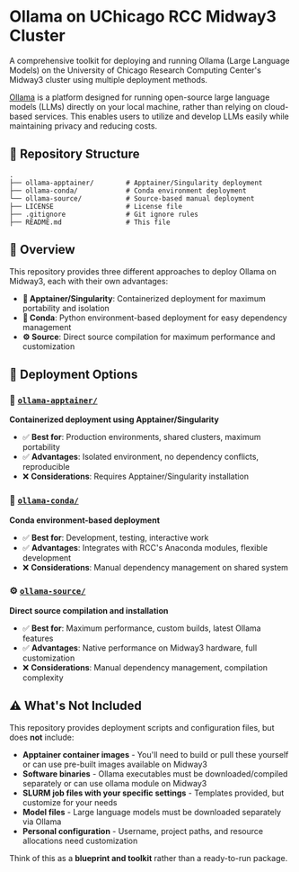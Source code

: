 # Ollama on UChicago RCC Midway3 Cluster

A comprehensive toolkit for deploying and running Ollama (Large Language Models) on the University of Chicago Research Computing Center's Midway3 cluster using multiple deployment methods.

[Ollama](https://ollama.com/) is a platform designed for running open-source large language models (LLMs) directly on your local machine, rather than relying on cloud-based services. This enables users to utilize and develop LLMs easily while maintaining privacy and reducing costs.

## 📁 Repository Structure

```
.
├── ollama-apptainer/        # Apptainer/Singularity deployment
├── ollama-conda/            # Conda environment deployment
└── ollama-source/           # Source-based manual deployment
├── LICENSE                  # License file
├── .gitignore               # Git ignore rules
├── README.md                # This file
```

## 🎯 Overview

This repository provides three different approaches to deploy Ollama on Midway3, each with their own advantages:

- **🐳 Apptainer/Singularity**: Containerized deployment for maximum portability and isolation
- **🐍 Conda**: Python environment-based deployment for easy dependency management
- **⚙️ Source**: Direct source compilation for maximum performance and customization

## 📂 Deployment Options

### 🐳 [`ollama-apptainer/`](./ollama-apptainer/)
**Containerized deployment using Apptainer/Singularity**

- ✅ **Best for**: Production environments, shared clusters, maximum portability
- ✅ **Advantages**: Isolated environment, no dependency conflicts, reproducible
- ❌ **Considerations**: Requires Apptainer/Singularity installation

### 🐍 [`ollama-conda/`](./ollama-conda/)
**Conda environment-based deployment**

- ✅ **Best for**: Development, testing, interactive work
- ✅ **Advantages**: Integrates with RCC's Anaconda modules, flexible development
- ❌ **Considerations**: Manual dependency management on shared system

### ⚙️ [`ollama-source/`](./ollama-source/)
**Direct source compilation and installation**

- ✅ **Best for**: Maximum performance, custom builds, latest Ollama features
- ✅ **Advantages**: Native performance on Midway3 hardware, full customization
- ❌ **Considerations**: Manual dependency management, compilation complexity

## ⚠️ What's Not Included

This repository provides deployment scripts and configuration files, but does **not** include:

- **Apptainer container images** - You'll need to build or pull these yourself or can use pre-built images available on Midway3
- **Software binaries** - Ollama executables must be downloaded/compiled separately or can use ollama module on Midway3
- **SLURM job files with your specific settings** - Templates provided, but customize for your needs
- **Model files** - Large language models must be downloaded separately via Ollama
- **Personal configuration** - Username, project paths, and resource allocations need customization

Think of this as a **blueprint and toolkit** rather than a ready-to-run package.